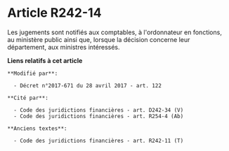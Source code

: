 # Article R242-14

Les jugements sont notifiés aux comptables, à l'ordonnateur en fonctions, au ministère public ainsi que, lorsque la décision
concerne leur département, aux ministres intéressés.

**Liens relatifs à cet article**

	**Modifié par**:

	  - Décret n°2017-671 du 28 avril 2017 - art. 122

	**Cité par**:

	  - Code des juridictions financières - art. D242-34 (V)
	  - Code des juridictions financières - art. R254-4 (Ab)

	**Anciens textes**:

	  - Code des juridictions financières - art. R242-11 (T)
